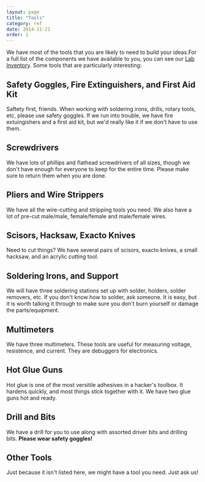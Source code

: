 ```yaml
---
layout: page
title: "Tools"
category: ref
date: 2014-11-21
order: 1
---
```


We have most of the tools that you are likely to need to build your ideas.For a full list of the components we have available to you, you can see our [Lab Inventory](https://docs.google.com/spreadsheets/d/1snX36J_Z5fDnIDeg48gQlfwQUidzGE4iUPnsUCTJoA8/edit#gid=1607775).  Some tools that are particularly interesting:

## Safety Goggles, Fire Extinguishers, and First Aid Kit
Saftety first, friends.  When working with soldering irons, drills, rotary tools, etc, please use safety goggles.  If we run into trouble, we have fire extuingishers and a first aid kit, but we'd really like it if we don't have to use them.

## Screwdrivers
We have lots of phillips and flathead screwdrivers of all sizes, though we don't have enough for everyone to keep for the entire time.  Please make sure to return them when you are done.

## Pliers and Wire Strippers
We have all the wire-cutting and stripping tools you need.  We also have a lot of pre-cut male/male, female/female and male/female wires.

## Scisors, Hacksaw, Exacto Knives
Need to cut things?  We have several pairs of scisors, exacto knives, a small hacksaw, and an acrylic cutting tool.

## Soldering Irons, and Support
We will have three soldering stations set up with solder, holders, solder removers, etc.  If you don't know how to solder, ask someone.  It is easy, but it is worth talking it through to make sure you don't burn yourself or damage the parts/equipment.

## Multimeters
We have three multimeters.  These tools are useful for measuring voltage, resistence, and current.  They are debuggers for electronics.

## Hot Glue Guns
Hot glue is one of the most versitile adhesives in a hacker's toolbox.  It hardens quickly, and most things stick together with it.  We have two glue guns hot and ready.

## Drill and Bits
We have a drill for you to use along with assorted driver bits and drilling bits.  **Please wear safety goggles!**

## Other Tools
Just because it isn't listed here, we might have a tool you need.  Just ask us!



